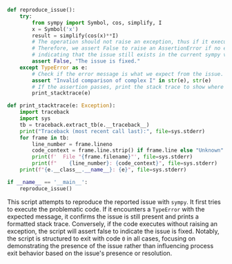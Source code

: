 ```python
def reproduce_issue():
    try:
        from sympy import Symbol, cos, simplify, I
        x = Symbol('x')
        result = simplify(cos(x)**I)
        # The operation should not raise an exception, thus if it executes without error, the issue is fixed.
        # Therefore, we assert False to raise an AssertionError if no exception is raised by the above code,
        # indicating that the issue still exists in the current sympy version.
        assert False, "The issue is fixed."
    except TypeError as e:
        # Check if the error message is what we expect from the issue.
        assert "Invalid comparison of complex I" in str(e), str(e)
        # If the assertion passes, print the stack trace to show where the error occurred.
        print_stacktrace(e)

def print_stacktrace(e: Exception):
    import traceback
    import sys
    tb = traceback.extract_tb(e.__traceback__)
    print("Traceback (most recent call last):", file=sys.stderr)
    for frame in tb:
        line_number = frame.lineno
        code_context = frame.line.strip() if frame.line else "Unknown"
        print(f'  File "{frame.filename}"', file=sys.stderr)
        print(f"    {line_number}: {code_context}", file=sys.stderr)
    print(f"{e.__class__.__name__}: {e}", file=sys.stderr)

if __name__ == '__main__':
    reproduce_issue()
```

This script attempts to reproduce the reported issue with `sympy`. It first tries to execute the problematic code. If it encounters a `TypeError` with the expected message, it confirms the issue is still present and prints a formatted stack trace. Conversely, if the code executes without raising an exception, the script will assert false to indicate the issue is fixed. Notably, the script is structured to exit with code `0` in all cases, focusing on demonstrating the presence of the issue rather than influencing process exit behavior based on the issue's presence or resolution.